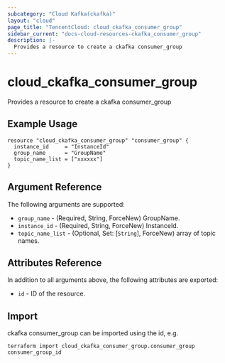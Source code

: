 ```yaml
---
subcategory: "Cloud Kafka(ckafka)"
layout: "cloud"
page_title: "TencentCloud: cloud_ckafka_consumer_group"
sidebar_current: "docs-cloud-resources-ckafka_consumer_group"
description: |-
  Provides a resource to create a ckafka consumer_group
---
```


# cloud_ckafka_consumer_group

Provides a resource to create a ckafka consumer_group

## Example Usage

```hcl
resource "cloud_ckafka_consumer_group" "consumer_group" {
  instance_id     = "InstanceId"
  group_name      = "GroupName"
  topic_name_list = ["xxxxxx"]
}
```

## Argument Reference

The following arguments are supported:

* `group_name` - (Required, String, ForceNew) GroupName.
* `instance_id` - (Required, String, ForceNew) InstanceId.
* `topic_name_list` - (Optional, Set: [`String`], ForceNew) array of topic names.

## Attributes Reference

In addition to all arguments above, the following attributes are exported:

* `id` - ID of the resource.



## Import

ckafka consumer_group can be imported using the id, e.g.

```
terraform import cloud_ckafka_consumer_group.consumer_group consumer_group_id
```

